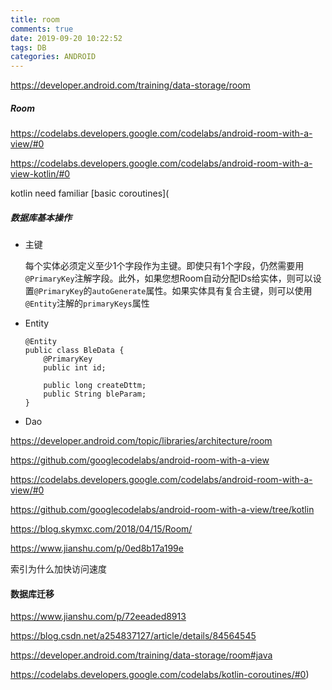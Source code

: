 ```yaml
---
title: room
comments: true
date: 2019-09-20 10:22:52
tags: DB
categories: ANDROID
---
```


https://developer.android.com/training/data-storage/room



##### Room

 https://codelabs.developers.google.com/codelabs/android-room-with-a-view/#0

https://codelabs.developers.google.com/codelabs/android-room-with-a-view-kotlin/#0

kotlin need familiar [basic coroutines](

#####  数据库基本操作

* 主键

  每个实体必须定义至少1个字段作为主键。即使只有1个字段，仍然需要用`@PrimaryKey`注解字段。此外，如果您想Room自动分配IDs给实体，则可以设置`@PrimaryKey`的`autoGenerate`属性。如果实体具有复合主键，则可以使用`@Entity`注解的`primaryKeys`属性



* Entity

  ```
  @Entity
  public class BleData {
      @PrimaryKey
      public int id;
  
      public long createDttm;
      public String bleParam;
  }
  ```

* Dao

  
  
  

https://developer.android.com/topic/libraries/architecture/room

https://github.com/googlecodelabs/android-room-with-a-view

https://codelabs.developers.google.com/codelabs/android-room-with-a-view/#0

https://github.com/googlecodelabs/android-room-with-a-view/tree/kotlin



https://blog.skymxc.com/2018/04/15/Room/

https://www.jianshu.com/p/0ed8b17a199e

索引为什么加快访问速度

####  数据库迁移

https://www.jianshu.com/p/72eeaded8913

https://blog.csdn.net/a254837127/article/details/84564545

https://developer.android.com/training/data-storage/room#java



https://codelabs.developers.google.com/codelabs/kotlin-coroutines/#0)

